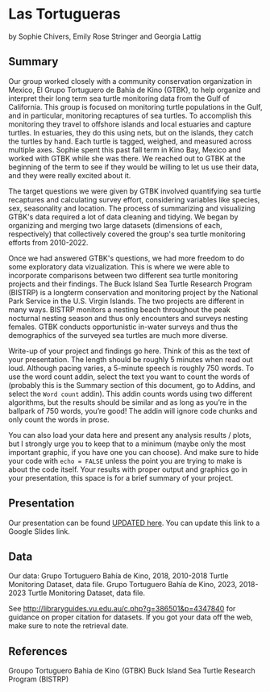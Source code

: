 Las Tortugueras
================
by Sophie Chivers, Emily Rose Stringer and Georgia Lattig

## Summary

Our group worked closely with a community conservation organization in Mexico, El Grupo Tortuguero de Bahía de Kino (GTBK), to help organize and interpret their long term sea turtle monitoring data from the Gulf of California. This group is focused on monitoring turtle populations in the Gulf, and in particular, monitoring recaptures of sea turtles. To accomplish this monitoring they travel to offshore islands and local estuaries and capture turtles. In estuaries, they do this using nets, but on the islands, they catch the turtles by hand. Each turtle is tagged, weighed, and measured across multiple axes. Sophie spent this past fall term in Kino Bay, Mexico and worked with GTBK while she was there. We reached out to GTBK at the beginning of the term to see if they would be willing to let us use their data, and they were really excited about it. 

The target questions we were given by GTBK involved quantifying sea turtle recaptures and calculating survey effort, considering variables like species, sex, seasonality and location. The process of summarizing and visualizing GTBK's data required a lot of data cleaning and tidying. We began by organizing and merging two large datasets (dimensions of each, respectively) that collectively covered the group's sea turtle monitoring efforts from 2010-2022.

Once we had answered GTBK's questions, we had more freedom to do some exploratory data vizualization. This is where we were able to incorporate comparisons between two different sea turtle monitoring projects and their findings. The Buck Island Sea Turtle Research Program (BISTRP) is a longterm conservation and monitoring project by the National Park Service in the U.S. Virgin Islands. The two projects are different in many ways. BISTRP monitors a nesting beach throughout the peak nocturnal nesting season and thus only encounters and surveys nesting females. GTBK conducts opportunistic in-water surveys and thus the demographics of the surveyed sea turtles are much more diverse. 

Write-up of your project and findings go here. Think of this as the text
of your presentation. The length should be roughly 5 minutes when read
out loud. Although pacing varies, a 5-minute speech is roughly 750
words. To use the word count addin, select the text you want to count
the words of (probably this is the Summary section of this document, go
to Addins, and select the `Word count` addin). This addin counts words
using two different algorithms, but the results should be similar and as
long as you’re in the ballpark of 750 words, you’re good! The addin will
ignore code chunks and only count the words in prose.

You can also load your data here and present any analysis results /
plots, but I strongly urge you to keep that to a minimum (maybe only the
most important graphic, if you have one you can choose). And make sure
to hide your code with `echo = FALSE` unless the point you are trying to
make is about the code itself. Your results with proper output and
graphics go in your presentation, this space is for a brief summary of
your project.

## Presentation

Our presentation can be found [UPDATED here](https://docs.google.com/presentation/d/1xQokf4kLggq_BDt04svHl_0KVKK_AW0inhDp5nUpfAA/edit#slide=id.p). You can update this link to a Google Slides link.

## Data

Our data:
Grupo Tortuguero Bahía de Kino, 2018, 2010-2018 Turtle Monitoring Dataset, data file. 
Grupo Tortuguero Bahía de Kino, 2023, 2018-2023 Turtle Monitoring Dataset, data file. 

See
<http://libraryguides.vu.edu.au/c.php?g=386501&p=4347840> for guidance
on proper citation for datasets. If you got your data off the web, make
sure to note the retrieval date.

## References

Groupo Tortuguero Bahia de Kino (GTBK)
Buck Island Sea Turtle Research Program (BISTRP)
